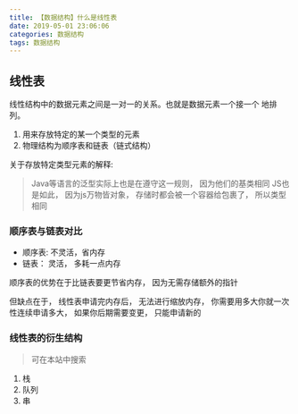 ```yaml
---
title: 【数据结构】什么是线性表
date: 2019-05-01 23:06:06
categories: 数据结构
tags: 数据结构
---
```





## 线性表
线性结构中的数据元素之间是一对一的关系。也就是数据元素一个接一个
地排列。
1. 用来存放特定的某一个类型的元素
2. 物理结构为顺序表和链表（链式结构）


关于存放特定类型元素的解释:
> Java等语言的泛型实际上也是在遵守这一规则， 因为他们的基类相同
> JS也是如此， 因为js万物皆对象， 存储时都会被一个容器给包裹了， 所以类型相同

### 顺序表与链表对比
* 顺序表: 不灵活，省内存
* 链表： 灵活， 多耗一点内存

顺序表的优势在于比链表要更节省内存， 因为无需存储额外的指针

但缺点在于， 线性表申请完内存后， 无法进行缩放内存， 你需要用多大你就一次性连续申请多大， 如果你后期需要变更， 只能申请新的




### 线性表的衍生结构
> 可在本站中搜索

1. 栈
2. 队列
3. 串














